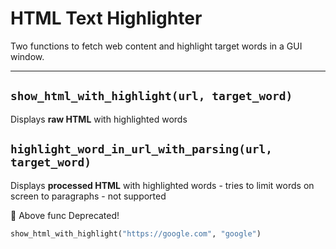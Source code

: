 # HTML Text Highlighter

Two functions to fetch web content and highlight target words in a GUI window.

---

## `show_html_with_highlight(url, target_word)`
Displays **raw HTML** with highlighted words

## `highlight_word_in_url_with_parsing(url, target_word)`
Displays **processed HTML** with highlighted words - tries to limit words on screen to paragraphs - not supported

🔴 Above func Deprecated!


```python
show_html_with_highlight("https://google.com", "google")
